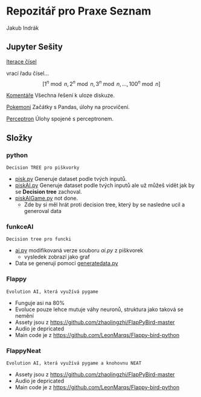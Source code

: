 # Repozitář pro Praxe Seznam

Jakub Indrák

## Jupyter Sešity

[Iterace čísel](<Iterace\ čísel.ipynb>)

vrací řadu čísel... 
$$[1^{n} \bmod n,2^{n} \bmod n,3^{n} \bmod n,...,100^{n} \bmod n]$$

[Komentáře](<Komentare.ipynb>)
Všechna řešení k uloze diskuze.

[Pokemoni](<Pokemoni.ipynb>)
Začátky s Pandas, úlohy na procvičení.

[Perceptron](<01\ -\ Perceptron/01_Perceptron.ipynb>)
Úlohy spojené s perceptronem.

## Složky

### python

    Decision TREE pro piškvorky

- [pisk.py](python/pisk.py) Generuje dataset podle tvých inputů.
- [piskAI.py](python/piskAi.py) Generuje dataset podle tvých inputů ale už můžeš vidět jak by se **Decision tree** zachoval.
- [piskAIGame.py](python/piskAiGame.py) not done.
  - Zde by si měl hrát proti decision tree, který by se nasledne ucil a generoval data

### funkceAI

    Decision tree pro funcki

- [ai.py](funkceAi/ai.py) modifikovaná verze souboru _ai.py_ z piškvorek
  - vysledek zobrazí jako graf
- Data se generují pomocí [generatedata.py](funkceAi/generatedata.py)

### Flappy

    Evolution AI, která využívá pygame

- Funguje asi na 80%
- Evoluce pouze lehce mutuje váhy neuronů, struktura jako taková se nemění
- Assety jsou z <https://github.com/zhaolingzhi/FlapPyBird-master>
- Audio je depricated
- Main code je z <https://github.com/LeonMarqs/Flappy-bird-python>

### FlappyNeat

    Evolution AI, která využívá pygame a knohovnu NEAT

- Assety jsou z <https://github.com/zhaolingzhi/FlapPyBird-master>
- Audio je depricated
- Main code je z <https://github.com/LeonMarqs/Flappy-bird-python>

<!--  -->
